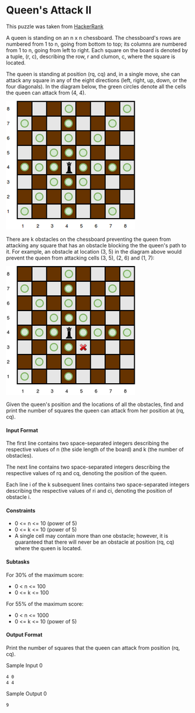 # Queen's Attack II

This puzzle was taken from [HackerRank](https://www.hackerrank.com/challenges/queens-attack-2/problem)

A queen is standing on an n x n chessboard. The chessboard's rows are numbered from 1 to n, going from bottom to top; its columns are numbered from 1 to n, going from left to right. Each square on the board is denoted by a tuple, (r, c), describing the row, r and clumon, c, where the square is located.

The queen is standing at position (rq, cq) and, in a single move, she can attack any square in any of the eight directions (left, right, up, down, or the four diagonals). In the diagram below, the green circles denote all the cells the queen can attack from (4, 4).

![Image 1](https://raw.githubusercontent.com/achinthagunasekara/puzzles_and_algorithms/master/Queens_Attack_II/images/1.png)

There are k obstacles on the chessboard preventing the queen from attacking any square that has an obstacle blocking the the queen's path to it. For example, an obstacle at location (3, 5) in the diagram above would prevent the queen from attacking cells (3, 5), (2, 6) and (1, 7):

![Image 2](https://raw.githubusercontent.com/achinthagunasekara/puzzles_and_algorithms/master/Queens_Attack_II/images/2.png)

Given the queen's position and the locations of all the obstacles, find and print the number of squares the queen can attack from her position at (rq, cq).

#### Input Format

The first line contains two space-separated integers describing the respective values of n (the side length of the board) and k (the number of obstacles).

The next line contains two space-separated integers describing the respective values of rq and cq, denoting the position of the queen.

Each line i of the k subsequent lines contains two space-separated integers describing the respective values of ri and ci, denoting the position of obstacle i.

#### Constraints

* 0 <= n <= 10 (power of 5)
* 0 <= k <= 10 (power of 5)
* A single cell may contain more than one obstacle; however, it is guaranteed that there will never be an obstacle at position (rq, cq) where the queen is located.

#### Subtasks

For 30% of the maximum score:

* 0 < n <= 100
* 0 <= k <= 100

For 55% of the maximum score:

* 0 < n <= 1000
* 0 <= k <= 10 (power of 5)

#### Output Format

Print the number of squares that the queen can attack from position (rq, cq).

Sample Input 0

```
4 0
4 4
```

Sample Output 0

```
9
```
